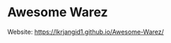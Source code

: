 # Awesome Warez

Website: <a href="https://lkrjangid1.github.io/Awesome-Warez/">https://lkrjangid1.github.io/Awesome-Warez/</a>
